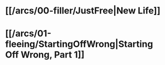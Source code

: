 # [[/arcs/00-filler/JustFree|New Life]]

# [[/arcs/01-fleeing/StartingOffWrong|Starting Off Wrong, Part 1]]

